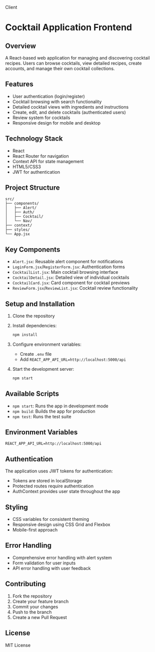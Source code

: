 Client
# Cocktail Application Frontend

## Overview
A React-based web application for managing and discovering cocktail recipes. Users can browse cocktails, view detailed recipes, create accounts, and manage their own cocktail collections.

## Features
- User authentication (login/register)
- Cocktail browsing with search functionality
- Detailed cocktail views with ingredients and instructions
- Create, edit, and delete cocktails (authenticated users)
- Review system for cocktails
- Responsive design for mobile and desktop

## Technology Stack
- React
- React Router for navigation
- Context API for state management
- HTML5/CSS3
- JWT for authentication

## Project Structure
```
src/
├── components/
│   ├── Alert/
│   ├── Auth/
│   ├── Cocktail/
│   └── Nav/
├── context/
├── styles/
└── App.jsx
```

## Key Components
- `Alert.jsx`: Reusable alert component for notifications
- `LoginForm.jsx`/`RegisterForm.jsx`: Authentication forms
- `CocktailList.jsx`: Main cocktail browsing interface
- `CocktailDetail.jsx`: Detailed view of individual cocktails
- `CocktailCard.jsx`: Card component for cocktail previews
- `ReviewForm.jsx`/`ReviewList.jsx`: Cocktail review functionality

## Setup and Installation
1. Clone the repository
2. Install dependencies:
   ```bash
   npm install
   ```
3. Configure environment variables:
   - Create `.env` file
   - Add `REACT_APP_API_URL=http://localhost:5000/api`

4. Start the development server:
   ```bash
   npm start
   ```

## Available Scripts
- `npm start`: Runs the app in development mode
- `npm build`: Builds the app for production
- `npm test`: Runs the test suite

## Environment Variables
```
REACT_APP_API_URL=http://localhost:5000/api
```

## Authentication
The application uses JWT tokens for authentication:
- Tokens are stored in localStorage
- Protected routes require authentication
- AuthContext provides user state throughout the app

## Styling
- CSS variables for consistent theming
- Responsive design using CSS Grid and Flexbox
- Mobile-first approach

## Error Handling
- Comprehensive error handling with alert system
- Form validation for user inputs
- API error handling with user feedback

## Contributing
1. Fork the repository
2. Create your feature branch
3. Commit your changes
4. Push to the branch
5. Create a new Pull Request

## License
MIT License